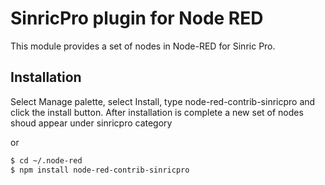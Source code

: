 # SinricPro plugin for Node RED

This module provides a set of nodes in Node-RED for Sinric Pro.


## Installation

Select Manage palette, select Install, type node-red-contrib-sinricpro and click the install button. After installation is complete a new set of nodes shoud appear under sinricpro category

or

```bash
$ cd ~/.node-red
$ npm install node-red-contrib-sinricpro
```
